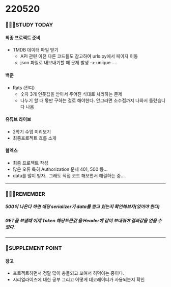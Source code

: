 # 220520

### 👨🏼‍🏫STUDY TODAY

#### 최종 프로젝트 준비

- TMDB 데이터 파일 받기
  - API 관련 이전 다른 코드들도 참고하여 urls.py에서 페이지 이동
  - json 파일로 내보내기할 때 문제 발생 -> unique ....



#### 백준

- Rats (잔디)
  - 숫자 3개 인풋값을 받아서 주어진 식대로 처리하는 문제
  - 나누기 할 때 몫만 구하는 걸로 해야한다. 안그러면 소수점까지 나와서 틀렸습니다 나옴




#### 유튜브 라이브

- 2학기 수업 미리보기
- 최종프로젝트 흐름 소개



#### 웹엑스

- 최종 프로젝트 작성
- 많은 오류 특히 Authorization 문제 401, 500 등...
- data를 많이 받자.. 그래도 직접 코드 해보면서 해결하는 중...





---

### 💆🏼‍♂️REMEMBER

##### 500이 나온다 하면 해당 serializer가 data를 받고 있는지 확인해보자(있어야 한다)

##### GET을 보낼때 이제 Token 해당토큰값 을 Header에 같이 보내줘야 결과값을 얻을 수 있다.

---

### 💫SUPPLEMENT POINT

#### 장고

- 프로젝트하면서 정말 많이 충돌되고 꼬여서 허덕이는 중이다.
- 시리얼라이즈에 대한 공부 그리고 어떻게 데코레이터가 사용되는지 확인
